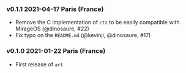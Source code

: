 ### v0.1.1 2021-04-17 Paris (France)

- Remove the C implementation of `ctz` to
  be easily compatible with MirageOS
  (@dinosaure, #22)
- Fix typo on the `README.md`
  (@kevinji, @dinosaure, #17)

### v0.1.0 2021-01-22 Paris (France)

- First release of `art`
